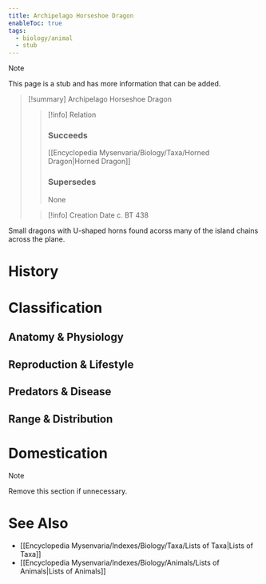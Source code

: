 ```yaml
---
title: Archipelago Horseshoe Dragon
enableToc: true
tags:
  - biology/animal
  - stub
---
```


> [!note]
> This page is a stub and has more information that can be added.

> [!summary] Archipelago Horseshoe Dragon
> > [!info] Relation
> > ### Succeeds
> > [[Encyclopedia Mysenvaria/Biology/Taxa/Horned Dragon|Horned Dragon]]
> > ### Supersedes
> > None
>
> > [!info] Creation Date
> > c. BT 438

Small dragons with U-shaped horns found acorss many of the island chains across the plane.
# History

# Classification
## Anatomy & Physiology

## Reproduction & Lifestyle

## Predators & Disease

## Range & Distribution

# Domestication

> [!note]
> Remove this section if unnecessary.
# See Also
- [[Encyclopedia Mysenvaria/Indexes/Biology/Taxa/Lists of Taxa|Lists of Taxa]]
- [[Encyclopedia Mysenvaria/Indexes/Biology/Animals/Lists of Animals|Lists of Animals]]